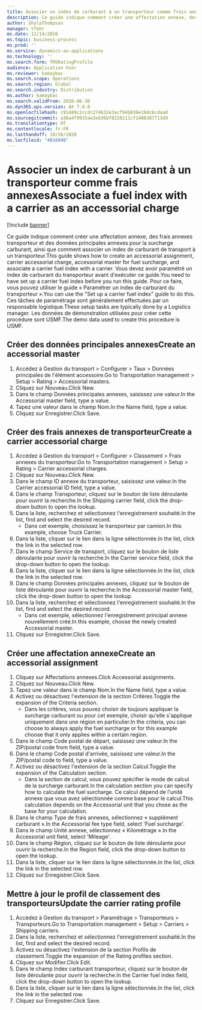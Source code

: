```yaml
---
title: Associer un index de carburant à un transporteur comme frais annexes
description: Ce guide indique comment créer une affectation annexe, des frais annexes transporteur et des données principales annexes pour la surcharge carburant, ainsi que comment associer un index de carburant de transport à un transporteur.
author: ShylaThompson
manager: tfehr
ms.date: 11/14/2016
ms.topic: business-process
ms.prod: ''
ms.service: dynamics-ax-applications
ms.technology: ''
ms.search.form: TMSRatingProfile
audience: Application User
ms.reviewer: kamaybac
ms.search.scope: Operations
ms.search.region: Global
ms.search.industry: Distribution
ms.author: kamaybac
ms.search.validFrom: 2016-06-30
ms.dyn365.ops.version: AX 7.0.0
ms.openlocfilehash: c91d49c2ccdc274632e3acf94b836e19dc6cdaa8
ms.sourcegitcommit: a36a4f9915ae3eb36bf8220111cf1486387713d9
ms.translationtype: HT
ms.contentlocale: fr-FR
ms.lasthandoff: 10/16/2020
ms.locfileid: "4016998"
---
```

# <a name="associate-a-fuel-index-with-a-carrier-as-an-accessorial-charge"></a><span data-ttu-id="58a55-103">Associer un index de carburant à un transporteur comme frais annexes</span><span class="sxs-lookup"><span data-stu-id="58a55-103">Associate a fuel index with a carrier as an accessorial charge</span></span>

[!include [banner](../../includes/banner.md)]

<span data-ttu-id="58a55-104">Ce guide indique comment créer une affectation annexe, des frais annexes transporteur et des données principales annexes pour la surcharge carburant, ainsi que comment associer un index de carburant de transport à un transporteur.</span><span class="sxs-lookup"><span data-stu-id="58a55-104">This guide shows how to create an accessorial assignment, carrier accessorial charge, accessorial master for fuel surcharge, and associate a carrier fuel index with a carrier.</span></span> <span data-ttu-id="58a55-105">Vous devez avoir paramétré un index de carburant du transporteur avant d'exécuter ce guide.</span><span class="sxs-lookup"><span data-stu-id="58a55-105">You need to have set up a carrier fuel index before you run this guide.</span></span> <span data-ttu-id="58a55-106">Pour ce faire, vous pouvez utiliser le guide « Paramétrer un index de carburant du transporteur ».</span><span class="sxs-lookup"><span data-stu-id="58a55-106">You can use the "Set up a carrier fuel index" guide to do this.</span></span> <span data-ttu-id="58a55-107">Ces tâches de paramétrage sont généralement effectuées par un responsable logistique.</span><span class="sxs-lookup"><span data-stu-id="58a55-107">These setup tasks are typically done by a Logistics manager.</span></span> <span data-ttu-id="58a55-108">Les données de démonstration utilisées pour créer cette procédure sont USMF.</span><span class="sxs-lookup"><span data-stu-id="58a55-108">The demo data used to create this procedure is USMF.</span></span>


## <a name="create-an-accessorial-master"></a><span data-ttu-id="58a55-109">Créer des données principales annexes</span><span class="sxs-lookup"><span data-stu-id="58a55-109">Create an accessorial master</span></span>
1. <span data-ttu-id="58a55-110">Accédez à Gestion du transport > Configurer > Taux > Données principales de l'élément accessoire.</span><span class="sxs-lookup"><span data-stu-id="58a55-110">Go to Transportation management > Setup > Rating > Accessorial masters.</span></span>
2. <span data-ttu-id="58a55-111">Cliquez sur Nouveau.</span><span class="sxs-lookup"><span data-stu-id="58a55-111">Click New.</span></span>
3. <span data-ttu-id="58a55-112">Dans le champ Données principales annexes, saisissez une valeur.</span><span class="sxs-lookup"><span data-stu-id="58a55-112">In the Accessorial master field, type a value.</span></span>
4. <span data-ttu-id="58a55-113">Tapez une valeur dans le champ Nom.</span><span class="sxs-lookup"><span data-stu-id="58a55-113">In the Name field, type a value.</span></span>
5. <span data-ttu-id="58a55-114">Cliquez sur Enregistrer.</span><span class="sxs-lookup"><span data-stu-id="58a55-114">Click Save.</span></span>

## <a name="create-a-carrier-accessorial-charge"></a><span data-ttu-id="58a55-115">Créer des frais annexes de transporteur</span><span class="sxs-lookup"><span data-stu-id="58a55-115">Create a carrier accessorial charge</span></span>
1. <span data-ttu-id="58a55-116">Accédez à Gestion du transport > Configurer > Classement > Frais annexes du transporteur.</span><span class="sxs-lookup"><span data-stu-id="58a55-116">Go to Transportation management > Setup > Rating > Carrier accessorial charges.</span></span>
2. <span data-ttu-id="58a55-117">Cliquez sur Nouveau.</span><span class="sxs-lookup"><span data-stu-id="58a55-117">Click New.</span></span>
3. <span data-ttu-id="58a55-118">Dans le champ ID annexe du transporteur, saisissez une valeur.</span><span class="sxs-lookup"><span data-stu-id="58a55-118">In the Carrier accessorial ID field, type a value.</span></span>
4. <span data-ttu-id="58a55-119">Dans le champ Transporteur, cliquez sur le bouton de liste déroulante pour ouvrir la recherche.</span><span class="sxs-lookup"><span data-stu-id="58a55-119">In the Shipping carrier field, click the drop-down button to open the lookup.</span></span>
5. <span data-ttu-id="58a55-120">Dans la liste, recherchez et sélectionnez l'enregistrement souhaité.</span><span class="sxs-lookup"><span data-stu-id="58a55-120">In the list, find and select the desired record.</span></span>
    * <span data-ttu-id="58a55-121">Dans cet exemple, choisissez le transporteur par camion.</span><span class="sxs-lookup"><span data-stu-id="58a55-121">In this example, choose Truck Carrier.</span></span>  
6. <span data-ttu-id="58a55-122">Dans la liste, cliquer sur le lien dans la ligne sélectionnée.</span><span class="sxs-lookup"><span data-stu-id="58a55-122">In the list, click the link in the selected row.</span></span>
7. <span data-ttu-id="58a55-123">Dans le champ Service de transport, cliquez sur le bouton de liste déroulante pour ouvrir la recherche.</span><span class="sxs-lookup"><span data-stu-id="58a55-123">In the Carrier service field, click the drop-down button to open the lookup.</span></span>
8. <span data-ttu-id="58a55-124">Dans la liste, cliquer sur le lien dans la ligne sélectionnée.</span><span class="sxs-lookup"><span data-stu-id="58a55-124">In the list, click the link in the selected row.</span></span>
9. <span data-ttu-id="58a55-125">Dans le champ Données principales annexes, cliquez sur le bouton de liste déroulante pour ouvrir la recherche.</span><span class="sxs-lookup"><span data-stu-id="58a55-125">In the Accessorial master field, click the drop-down button to open the lookup.</span></span>
10. <span data-ttu-id="58a55-126">Dans la liste, recherchez et sélectionnez l'enregistrement souhaité.</span><span class="sxs-lookup"><span data-stu-id="58a55-126">In the list, find and select the desired record.</span></span>
    * <span data-ttu-id="58a55-127">Dans cet exemple, sélectionnez l'enregistrement principal annexe nouvellement créé.</span><span class="sxs-lookup"><span data-stu-id="58a55-127">In this example, choose the newly created Accessorial master.</span></span>  
11. <span data-ttu-id="58a55-128">Cliquez sur Enregistrer.</span><span class="sxs-lookup"><span data-stu-id="58a55-128">Click Save.</span></span>

## <a name="create-an-accessorial-assignment"></a><span data-ttu-id="58a55-129">Créer une affectation annexe</span><span class="sxs-lookup"><span data-stu-id="58a55-129">Create an accessorial assignment</span></span>
1. <span data-ttu-id="58a55-130">Cliquez sur Affectations annexes.</span><span class="sxs-lookup"><span data-stu-id="58a55-130">Click Accessorial assignments.</span></span>
2. <span data-ttu-id="58a55-131">Cliquez sur Nouveau.</span><span class="sxs-lookup"><span data-stu-id="58a55-131">Click New.</span></span>
3. <span data-ttu-id="58a55-132">Tapez une valeur dans le champ Nom.</span><span class="sxs-lookup"><span data-stu-id="58a55-132">In the Name field, type a value.</span></span>
4. <span data-ttu-id="58a55-133">Activez ou désactivez l'extension de la section Critères.</span><span class="sxs-lookup"><span data-stu-id="58a55-133">Toggle the expansion of the Criteria section.</span></span>
    * <span data-ttu-id="58a55-134">Dans les critères, vous pouvez choisir de toujours appliquer la surcharge carburant ou pour cet exemple, choisir qu'elle s'applique uniquement dans une région en particulier.</span><span class="sxs-lookup"><span data-stu-id="58a55-134">In the criteria, you can choose to always apply the fuel surcharge or for this example choose that it only applies within a certain region.</span></span>  
5. <span data-ttu-id="58a55-135">Dans le champ Code postal de départ, saisissez une valeur.</span><span class="sxs-lookup"><span data-stu-id="58a55-135">In the ZIP/postal code from field, type a value.</span></span>
6. <span data-ttu-id="58a55-136">Dans le champ Code postal d'arrivée, saisissez une valeur.</span><span class="sxs-lookup"><span data-stu-id="58a55-136">In the ZIP/postal code to field, type a value.</span></span>
7. <span data-ttu-id="58a55-137">Activez ou désactivez l'extension de la section Calcul.</span><span class="sxs-lookup"><span data-stu-id="58a55-137">Toggle the expansion of the Calculation section.</span></span>
    * <span data-ttu-id="58a55-138">Dans la section de calcul, vous pouvez spécifier le mode de calcul de la surcharge carburant.</span><span class="sxs-lookup"><span data-stu-id="58a55-138">In the calculation section you can specify how to calculate the fuel surcharge.</span></span> <span data-ttu-id="58a55-139">Ce calcul dépend de l'unité annexe que vous avez sélectionnée comme base pour le calcul.</span><span class="sxs-lookup"><span data-stu-id="58a55-139">This calculation depends on the Accessorial unit that you chose as the base for your calculation.</span></span>  
8. <span data-ttu-id="58a55-140">Dans le champ Type de frais annexes, sélectionnez « supplément carburant ».</span><span class="sxs-lookup"><span data-stu-id="58a55-140">In the Accessorial fee type field, select 'Fuel surcharge'.</span></span>
9. <span data-ttu-id="58a55-141">Dans le champ Unité annexe, sélectionnez « Kilométrage ».</span><span class="sxs-lookup"><span data-stu-id="58a55-141">In the Accessorial unit field, select 'Mileage'.</span></span>
10. <span data-ttu-id="58a55-142">Dans le champ Région, cliquez sur le bouton de liste déroulante pour ouvrir la recherche.</span><span class="sxs-lookup"><span data-stu-id="58a55-142">In the Region field, click the drop-down button to open the lookup.</span></span>
11. <span data-ttu-id="58a55-143">Dans la liste, cliquer sur le lien dans la ligne sélectionnée.</span><span class="sxs-lookup"><span data-stu-id="58a55-143">In the list, click the link in the selected row.</span></span>
12. <span data-ttu-id="58a55-144">Cliquez sur Enregistrer.</span><span class="sxs-lookup"><span data-stu-id="58a55-144">Click Save.</span></span>

## <a name="update-the-carrier-rating-profile"></a><span data-ttu-id="58a55-145">Mettre à jour le profil de classement des transporteurs</span><span class="sxs-lookup"><span data-stu-id="58a55-145">Update the carrier rating profile</span></span>
1. <span data-ttu-id="58a55-146">Accédez à Gestion du transport > Paramétrage > Transporteurs > Transporteurs.</span><span class="sxs-lookup"><span data-stu-id="58a55-146">Go to Transportation management > Setup > Carriers > Shipping carriers.</span></span>
2. <span data-ttu-id="58a55-147">Dans la liste, recherchez et sélectionnez l'enregistrement souhaité.</span><span class="sxs-lookup"><span data-stu-id="58a55-147">In the list, find and select the desired record.</span></span>
3. <span data-ttu-id="58a55-148">Activez ou désactivez l'extension de la section Profils de classement.</span><span class="sxs-lookup"><span data-stu-id="58a55-148">Toggle the expansion of the Rating profiles section.</span></span>
4. <span data-ttu-id="58a55-149">Cliquez sur Modifier.</span><span class="sxs-lookup"><span data-stu-id="58a55-149">Click Edit.</span></span>
5. <span data-ttu-id="58a55-150">Dans le champ Index carburant transporteur, cliquez sur le bouton de liste déroulante pour ouvrir la recherche.</span><span class="sxs-lookup"><span data-stu-id="58a55-150">In the Carrier fuel index field, click the drop-down button to open the lookup.</span></span>
6. <span data-ttu-id="58a55-151">Dans la liste, cliquer sur le lien dans la ligne sélectionnée.</span><span class="sxs-lookup"><span data-stu-id="58a55-151">In the list, click the link in the selected row.</span></span>
7. <span data-ttu-id="58a55-152">Cliquez sur Enregistrer.</span><span class="sxs-lookup"><span data-stu-id="58a55-152">Click Save.</span></span>

